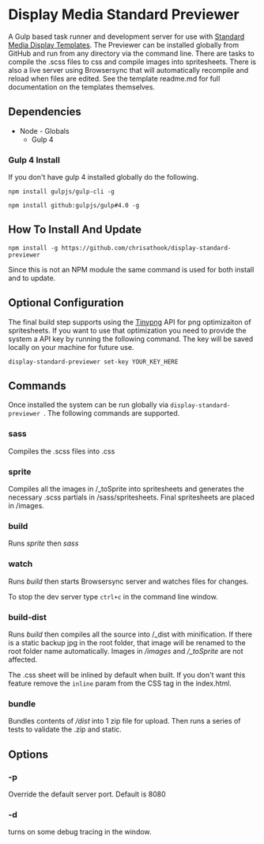 # Display Media Standard Previewer

A Gulp based task runner and development server for use with [Standard Media Display Templates](https://github.com/chrisathook/display-standard-template). The Previewer can be installed globally from GitHub and run from any directory via the command line. There are tasks to compile the .scss files to css and compile images into spritesheets. There is also a live server using Browsersync that will automatically recompile and reload when files are edited. See the template readme.md for full documentation on the templates themselves.

## Dependencies

* Node - Globals
    * Gulp 4

### Gulp 4 Install

If you don't have gulp 4 installed globally do the following.

`npm install gulpjs/gulp-cli -g`

`npm install github:gulpjs/gulp#4.0 -g`

## How To Install And Update

`npm install -g https://github.com/chrisathook/display-standard-previewer`

Since this is not an NPM module the same command is used for both install and to update.

## Optional Configuration

The final build step supports using the [Tinypng](https://tinypng.com) API for png optimizaiton of spritesheets. If you want to use that optimization you need to provide the system a API key by running the following command. The key will be saved locally on your machine for future use.

`display-standard-previewer set-key YOUR_KEY_HERE `

## Commands

Once installed the system can be run globally via `display-standard-previewer `. The following commands are supported.


### sass

Compiles the .scss files into .css

### sprite

Compiles all the images in /_toSprite into spritesheets and generates the necessary .scss partials in /sass/spritesheets. Final spritesheets are placed in /images.

### build

Runs *sprite* then *sass*

### watch

Runs *build* then starts Browsersync server and watches files for changes.

To stop the dev server type `ctrl+c` in the command line window.

### build-dist

Runs *build* then compiles all the source into /_dist with minification. If there is a static backup jpg in the root folder, that image will be renamed to the root folder name automatically. Images in */images* and */_toSprite* are not affected.

The .css sheet will be inlined by default when built. If you don't want this feature remove the `inline` param from the CSS <link> tag in the index.html.

### bundle

Bundles contents of */dist* into 1 zip file for upload. Then runs a series of tests to validate the .zip and static.



## Options

### -p

Override the default server port. Default is 8080

### -d

turns on some debug tracing in the window.
